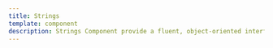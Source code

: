 ```yaml
---
title: Strings
template: component
description: Strings Component provide a fluent, object-oriented interface for working with string values, allowing you to chain multiple string operations together using a more readable syntax compared to traditional PHP strings functions.
---
```

